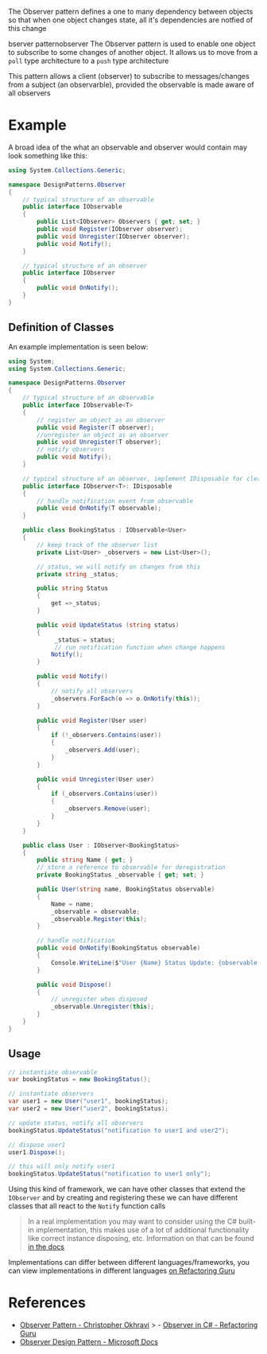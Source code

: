 The Observer pattern defines a one to many dependency between objects so that when one object changes state, all it's dependencies are notfied of this change

bserver patternobserver The Observer pattern is used to enable one object to subscribe to some changes of another object. It allows us to move from a `poll` type architecture to a `push` type architecture

This pattern allows a client (observer) to subscribe to messages/changes from a subject (an observarble), provided the observable is made aware of all observers

# Example

A broad idea of the what an observable and observer would contain may look something like this:

```cs
using System.Collections.Generic;

namespace DesignPatterns.Observer
{
    // typical structure of an observable
    public interface IObservable
    {
        public List<IObserver> Observers { get; set; }
        public void Register(IObserver observer);
        public void Unregister(IObserver observer);
        public void Notify();
    }

    // typical structure of an observer
    public interface IObserver
    {
        public void OnNotify();
    }
}
```

## Definition of Classes

An example implementation is seen below:

```cs
using System;
using System.Collections.Generic;

namespace DesignPatterns.Observer
{
    // typical structure of an observable
    public interface IObservable<T>
    {
        // register an object as an observer
        public void Register(T observer);
        //unregister an object as an observer
        public void Unregister(T observer);
        // notify observers
        public void Notify();
    }

    // typical structure of an observer, implement IDisposable for cleanup
    public interface IObserver<T>: IDisposable
    {
        // handle notification event from observable
        public void OnNotify(T observable);
    }

    public class BookingStatus : IObservable<User>
    {
        // keep track of the observer list
        private List<User> _observers = new List<User>();

        // status, we will notify on changes from this
        private string _status;

        public string Status
        {
            get =>_status;
        }

        public void UpdateStatus (string status)
        {
             _status = status;
             // run notification function when change happens
            Notify();
        }

        public void Notify()
        {
            // notify all observers
            _observers.ForEach(o => o.OnNotify(this));
        }

        public void Register(User user)
        {
            if (!_observers.Contains(user))
            {
                _observers.Add(user);
            }
        }

        public void Unregister(User user)
        {
            if (_observers.Contains(user))
            {
                _observers.Remove(user);
            }
        }
    }

    public class User : IObserver<BookingStatus>
    {
        public string Name { get; }
        // store a reference to observable for deregistration
        private BookingStatus _observable { get; set; }

        public User(string name, BookingStatus observable)
        {
            Name = name;
            _observable = observable;
            _observable.Register(this);
        }

        // handle notification
        public void OnNotify(BookingStatus observable)
        {
            Console.WriteLine($"User {Name} Status Update: {observable.Status}");
        }

        public void Dispose()
        {
            // unregister when disposed
            _observable.Unregister(this);
        }
    }
}
```

## Usage

```cs
// instantiate observable
var bookingStatus = new BookingStatus();

// instantiate observers
var user1 = new User("user1", bookingStatus);
var user2 = new User("user2", bookingStatus);

// update status, notify all observers
bookingStatus.UpdateStatus("notification to user1 and user2");

// dispose user1
user1.Dispose();

// this will only notify user1
bookingStatus.UpdateStatus("notification to user1 only");
```

Using this kind of framework, we can have other classes that extend the `IObserver` and by creating and registering these we can have different classes that all react to the `Notify` function calls

> In a real implementation you may want to consider using the C# built-in implementation, this makes use of a lot of additional functionality like correct instance disposing, etc. Information on that can be found [in the docs](https://docs.microsoft.com/en-us/dotnet/standard/events/observer-design-pattern)

Implementations can differ between different languages/frameworks, you can view implementations in different languages [on Refactoring Guru](https://refactoring.guru/design-patterns/observer)

# References

- [Observer Pattern - Christopher Okhravi](https://www.youtube.com/watch?v=_BpmfnqjgzQ&list=PLrhzvIcii6GNjpARdnO4ueTUAVR9eMBpc&index=2) > - [Observer in C# - Refactoring Guru](https://refactoring.guru/design-patterns/observer)
- [Observer Design Pattern - Microsoft Docs](https://docs.microsoft.com/en-us/dotnet/standard/events/observer-design-pattern)
